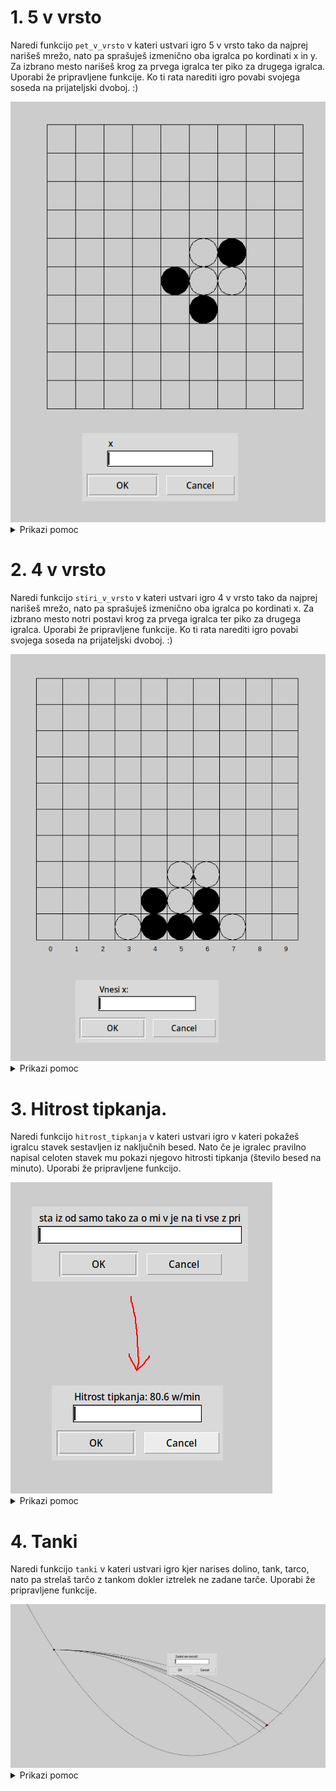 # 1. 5 v vrsto

Naredi funkcijo `pet_v_vrsto` v kateri ustvari igro 5 v vrsto tako da najprej narišeš mrežo,
nato pa sprašuješ izmenično oba igralca po kordinati x in y.
Za izbrano mesto narišeš krog za prvega igralca ter piko za drugega igralca.
Uporabi že pripravljene funkcije. Ko ti rata narediti igro povabi svojega soseda na prijateljski dvoboj. :) 

<img src="https://github.com/urosjarc/informatika/blob/main/media/turtle_5_v_vrsto.png">

<details>

  <summary>Prikazi pomoc</summary>
  
```python
# Naredi premik brez risanja
def naredi_premik(x, y):
	turtle.penup()
	turtle.goto(x, y)
	turtle.pendown()

# Narisi mrezo igralnega polja
def narisi_mrezo():
	turtle.setheading(90)
	for x in range(0, 550, 50):
		naredi_premik(x, 0)
		turtle.forward(500)

	turtle.setheading(0)
	for y in range(0, 550, 50):
		naredi_premik(0, y)
		turtle.forward(500)

	turtle.setheading(90)
	for i, x in enumerate(range(0, 500, 50)):
		naredi_premik(x + 25, -25)
		turtle.write(i)

	turtle.setheading(0)
	for i, y in enumerate(range(0, 500, 50)):
		naredi_premik(-25, y + 25)
		turtle.write(i)

	naredi_premik(0, 0)

# Narisi krog prvega igralca
def narisi_krog(x, y):
	naredi_premik(x * 50 + 25, y * 50)
	turtle.circle(25)

# Narisi piko drugega igralca
def narisi_piko(x, y):
	naredi_premik(x * 50 + 25, y * 50 + 25)
	turtle.dot(50)

# Iteracijska zanka
while(True):
    print("Hello")

# Pogojna zanka
if(True):
	print("True")
else:
	print("False")
    
import turtle
turtle.numinput("Naslov", "Vprasanje") # Vprasaj uporabnika po stevilski vrednosti.
turtle.speed(1) # Nastavi hitrost zelve od 1 do 10.
turtle.exitonclick() # Ko uporabnik klikne na zaslon koncaj program.
```

</details>

# 2. 4 v vrsto

Naredi funkcijo `stiri_v_vrsto` v kateri ustvari igro 4 v vrsto tako da najprej narišeš mrežo, nato pa sprašuješ izmenično oba igralca
po kordinati x. Za izbrano mesto notri postavi krog za prvega igralca ter piko za drugega igralca.
Uporabi že pripravljene funkcije. Ko ti rata narediti igro povabi svojega soseda na prijateljski dvoboj. :)

<img src="https://github.com/urosjarc/informatika/blob/main/media/turtle_4_v_vrsto.png">

<details>

  <summary>Prikazi pomoc</summary>

```python
# Naredi premik brez risanja
def naredi_premik(x, y):
	turtle.penup()
	turtle.goto(x, y)
	turtle.pendown()

# Narisi mrezo igralnega polja
visine = []
def narisi_mrezo():
	turtle.setheading(90)
	for x in range(0, 550, 50):
		visine.append(0)
		naredi_premik(x, 0)
		turtle.forward(500)

	turtle.setheading(0)
	for y in range(0, 550, 50):
		naredi_premik(0, y)
		turtle.forward(500)

	turtle.setheading(90)
	for i, x in enumerate(range(0, 500, 50)):
		naredi_premik(x + 25, -25)
		turtle.write(i)

	naredi_premik(0, 0)

# Narisi krog prvega igralca
def narisi_krog(x):
	naredi_premik(x * 50 + 50, visine[x] * 50 + 25)
	visine[x] += 1
	turtle.circle(25)
    
# Narisi piko drugega igralca
def narisi_piko(x):
	naredi_premik(x * 50 + 25, visine[x] * 50 + 25)
	visine[x] += 1
	turtle.dot(50)

# Iteracijska zanka
while(True):
    print("Hello")

# Pogojna zanka
if(True):
	print("True")
else:
	print("False")
    
import turtle
turtle.numinput("Naslov", "Vprasanje") # Vprasaj uporabnika po stevilski vrednosti.
turtle.speed(1) # Nastavi hitrost zelve od 1 do 10.
turtle.exitonclick() # Ko uporabnik klikne na zaslon koncaj program.
```

</details>

# 3. Hitrost tipkanja.

Naredi funkcijo `hitrost_tipkanja` v kateri ustvari igro v kateri pokažeš igralcu stavek sestavljen iz naključnih besed.
Nato če je igralec pravilno napisal celoten stavek mu pokazi njegovo hitrosti tipkanja (število besed na minuto).
Uporabi že pripravljene funkcijo.

<img src="https://github.com/urosjarc/informatika/blob/main/media/turtle_hitrost_tipkanja.png">

<details>

  <summary>Prikazi pomoc</summary>

```python
# Ustvari nakljucni stavek
def nakljucni_stavek(stevilo_besed: int) -> str:
	besede = "je in se v da na so ne pa ki bi za z ni sem ga po s tako ko tudi to bil ali si mu od bilo kot iz kaj bo vse bila kakor mi pri jo kar jih sta o do ti kako samo me".split()
	return " ".join(random.choices(besede,k=stevilo_besed))
    
# Pogojna zanka
if(True):
    print("True")
else:
    print("False")

import turtle
import random
import time
time.time() # Funkcija ki vrne koliko sekund je preteklo od datuma 1.1.1970
turtle.textinput("Naslov", "Vprasanje")  # Vprasaj uporabnika po tekstovni vrednosti.
turtle.speed(1) # Nastavi hitrost zelve od 1 do 10.
turtle.exitonclick() # Ko uporabnik klikne na zaslon koncaj program.
```

</details>

# 4. Tanki

Naredi funkcijo `tanki` v kateri ustvari igro kjer narises dolino, tank, tarco, nato pa strelaš tarčo z tankom
dokler iztrelek ne zadane tarče. Uporabi že pripravljene funkcije.

<img src="https://github.com/urosjarc/informatika/blob/main/media/turtle_tanki.png">

<details>

  <summary>Prikazi pomoc</summary>

```python
# Naredi premik brez risanja
def naredi_premik(x: int, y: int):
	turtle.penup()
	turtle.goto(x, y)
	turtle.pendown()

# Izracunaj visino doline na kordinati x
def visina_doline(x: int) -> float:
	return (x ** 2) / 1000 - 500

# Narisi dolino
def narisi_dolino():
	for x in range(-1000, 1000, 10):
		turtle.pendown()
		if x == -1000:
			turtle.penup()
		turtle.goto(x, visina_doline(x))

# Vrne kordinate narisanega tanka
def narisi_tank() -> tuple[float, float]:
	rx = random.randint(-1000, 100)
	ry = visina_doline(rx)
	naredi_premik(rx, ry)
	turtle.dot(10)
	return rx, ry

# Vrne kordinate narisane tarce ko zadene dolino
def narisi_tarco() -> tuple[float, float]:
	rx = random.randint(100, 1000)
	ry = visina_doline(rx)
	naredi_premik(rx, ry)
	turtle.dot(10, 'red')
	return rx, ry

# Vrne koncne kordinate narisanega iztrelka
def narisi_iztrelek(x, y, vx, vy) -> tuple[float, float]:
	naredi_premik(x, y)
	dt = 0.1
	g = -10
	while(True):
		vy += g * dt
		x += vx * dt
		y += vy * dt

		turtle.goto(x, y)
		dy = y - visina_doline(x)
		if(dy < 0):
			return x, y+dy
        
# Pogojna zanka
if(True):
    print("True")

import turtle
import random
turtle.numinput("Naslov", "Vprasanje")  # Vprasaj uporabnika po stevilski vrednosti.
turtle.speed(1) # Nastavi hitrost zelve od 1 do 10.
turtle.exitonclick() # Ko uporabnik klikne na zaslon koncaj program.
```

</details>
